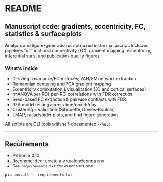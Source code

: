 # README

## Manuscript code: gradients, eccentricity, FC, statistics & surface plots

Analysis and figure-generation scripts used in the manuscript. Includes pipelines for functional connectivity (FC), gradient mapping, eccentricity, inferential stats, and publication-quality figures.

### What’s inside
- Deriving covariance/FC matrices; VAN/SM network extraction  
- Riemannian centering and PCA gradient mapping  
- Eccentricity computation & visualization (3D and cortical surfaces)  
- rmANOVA per ROI; per-ROI correlations with FDR correction  
- Seed-based FC extraction & pairwise contrasts with FDR  
- RSA model testing across time/epoch/day  
- Clustering + validation (Silhouette, Davies–Bouldin)  
- UMAP, radar/spider plots, and final figure generation

All scripts are CLI tools with self-documented `--help`.

---

## Requirements
- Python ≥ 3.10
- Recommended: create a virtualenv/conda env
- See `requirements.txt` for exact versions

```bash
pip install -r requirements.txt
```


